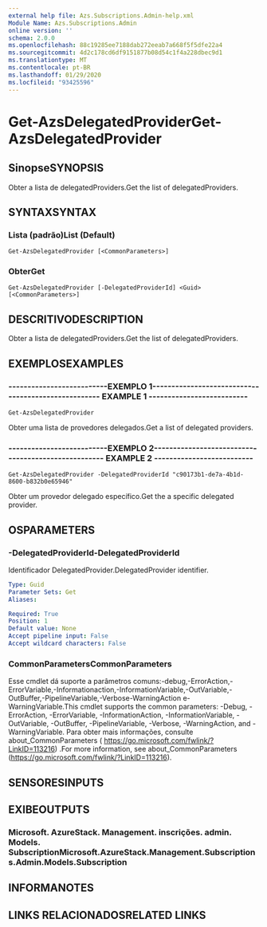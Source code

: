 ```yaml
---
external help file: Azs.Subscriptions.Admin-help.xml
Module Name: Azs.Subscriptions.Admin
online version: ''
schema: 2.0.0
ms.openlocfilehash: 88c19285ee7188dab272eeab7a668f5f5dfe22a4
ms.sourcegitcommit: 4d2c178cd6df9151877b08d54c1f4a228dbec9d1
ms.translationtype: MT
ms.contentlocale: pt-BR
ms.lasthandoff: 01/29/2020
ms.locfileid: "93425596"
---
```

# <span data-ttu-id="a80be-101">Get-AzsDelegatedProvider</span><span class="sxs-lookup"><span data-stu-id="a80be-101">Get-AzsDelegatedProvider</span></span>

## <span data-ttu-id="a80be-102">Sinopse</span><span class="sxs-lookup"><span data-stu-id="a80be-102">SYNOPSIS</span></span>
<span data-ttu-id="a80be-103">Obter a lista de delegatedProviders.</span><span class="sxs-lookup"><span data-stu-id="a80be-103">Get the list of delegatedProviders.</span></span>

## <span data-ttu-id="a80be-104">SYNTAX</span><span class="sxs-lookup"><span data-stu-id="a80be-104">SYNTAX</span></span>

### <span data-ttu-id="a80be-105">Lista (padrão)</span><span class="sxs-lookup"><span data-stu-id="a80be-105">List (Default)</span></span>
```
Get-AzsDelegatedProvider [<CommonParameters>]
```

### <span data-ttu-id="a80be-106">Obter</span><span class="sxs-lookup"><span data-stu-id="a80be-106">Get</span></span>
```
Get-AzsDelegatedProvider [-DelegatedProviderId] <Guid> [<CommonParameters>]
```

## <span data-ttu-id="a80be-107">DESCRITIVO</span><span class="sxs-lookup"><span data-stu-id="a80be-107">DESCRIPTION</span></span>
<span data-ttu-id="a80be-108">Obter a lista de delegatedProviders.</span><span class="sxs-lookup"><span data-stu-id="a80be-108">Get the list of delegatedProviders.</span></span>

## <span data-ttu-id="a80be-109">EXEMPLOS</span><span class="sxs-lookup"><span data-stu-id="a80be-109">EXAMPLES</span></span>

### <span data-ttu-id="a80be-110">--------------------------EXEMPLO 1--------------------------</span><span class="sxs-lookup"><span data-stu-id="a80be-110">-------------------------- EXAMPLE 1 --------------------------</span></span>
```
Get-AzsDelegatedProvider
```

<span data-ttu-id="a80be-111">Obter uma lista de provedores delegados.</span><span class="sxs-lookup"><span data-stu-id="a80be-111">Get a list of delegated providers.</span></span>

### <span data-ttu-id="a80be-112">--------------------------EXEMPLO 2--------------------------</span><span class="sxs-lookup"><span data-stu-id="a80be-112">-------------------------- EXAMPLE 2 --------------------------</span></span>
```
Get-AzsDelegatedProvider -DelegatedProviderId "c90173b1-de7a-4b1d-8600-b832b0e65946"
```

<span data-ttu-id="a80be-113">Obter um provedor delegado específico.</span><span class="sxs-lookup"><span data-stu-id="a80be-113">Get the a specific delegated provider.</span></span>

## <span data-ttu-id="a80be-114">OS</span><span class="sxs-lookup"><span data-stu-id="a80be-114">PARAMETERS</span></span>

### <span data-ttu-id="a80be-115">-DelegatedProviderId</span><span class="sxs-lookup"><span data-stu-id="a80be-115">-DelegatedProviderId</span></span>
<span data-ttu-id="a80be-116">Identificador DelegatedProvider.</span><span class="sxs-lookup"><span data-stu-id="a80be-116">DelegatedProvider identifier.</span></span>

```yaml
Type: Guid
Parameter Sets: Get
Aliases: 

Required: True
Position: 1
Default value: None
Accept pipeline input: False
Accept wildcard characters: False
```

### <span data-ttu-id="a80be-117">CommonParameters</span><span class="sxs-lookup"><span data-stu-id="a80be-117">CommonParameters</span></span>
<span data-ttu-id="a80be-118">Esse cmdlet dá suporte a parâmetros comuns:-debug,-ErrorAction,-ErrorVariable,-Informationaction,-InformationVariable,-OutVariable,-OutBuffer,-PipelineVariable,-Verbose-WarningAction e-WarningVariable.</span><span class="sxs-lookup"><span data-stu-id="a80be-118">This cmdlet supports the common parameters: -Debug, -ErrorAction, -ErrorVariable, -InformationAction, -InformationVariable, -OutVariable, -OutBuffer, -PipelineVariable, -Verbose, -WarningAction, and -WarningVariable.</span></span> <span data-ttu-id="a80be-119">Para obter mais informações, consulte about_CommonParameters ( https://go.microsoft.com/fwlink/?LinkID=113216) .</span><span class="sxs-lookup"><span data-stu-id="a80be-119">For more information, see about_CommonParameters (https://go.microsoft.com/fwlink/?LinkID=113216).</span></span>

## <span data-ttu-id="a80be-120">SENSORES</span><span class="sxs-lookup"><span data-stu-id="a80be-120">INPUTS</span></span>

## <span data-ttu-id="a80be-121">EXIBE</span><span class="sxs-lookup"><span data-stu-id="a80be-121">OUTPUTS</span></span>

### <span data-ttu-id="a80be-122">Microsoft. AzureStack. Management. inscrições. admin. Models. Subscription</span><span class="sxs-lookup"><span data-stu-id="a80be-122">Microsoft.AzureStack.Management.Subscriptions.Admin.Models.Subscription</span></span>

## <span data-ttu-id="a80be-123">INFORMA</span><span class="sxs-lookup"><span data-stu-id="a80be-123">NOTES</span></span>

## <span data-ttu-id="a80be-124">LINKS RELACIONADOS</span><span class="sxs-lookup"><span data-stu-id="a80be-124">RELATED LINKS</span></span>

